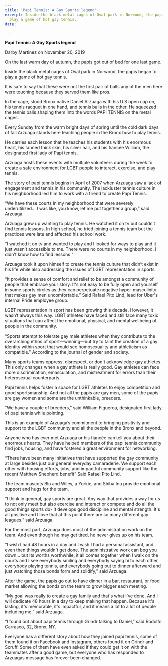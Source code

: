 ```yaml
---
title: 'Papi Tennis: A Gay Sports legend'
excerpt: Inside the black metal cages of Oval park in Norwood, the papis began to
  play a game of hot gay tennis.
date: 

---
```

**Papi Tennis: A Gay Sports legend**

Darby Martinez on November 20, 2019

On the last warm day of autumn, the papis got out of bed for one last game.

Inside the black metal cages of Oval park in Norwood, the papis began to play a game of hot gay tennis.

It is safe to say that these were not the first pair of balls any of the men here were touching because they served them like pros.

In the cage, stood Bronx native Daniel Arzuaga with his U.S open cap on, his tennis racquet in one hand, and tennis balls in the other. He squeezed the tennis balls shaping them into the words PAPI TENNIS on the metal cages.

Every Sunday from the warm bright days of spring until the cold dark days of fall Arzuaga stands here teaching people in the Bronx how to play tennis.

He carries each lesson that he teaches his students with his enormous heart, his tanned thick skin, his silver hair, and his fiancée William, the designated first lady of Papi tennis.

Arzuaga hosts these events with multiple volunteers during the week to create a safe environment for LGBT people to interact, exercise, and play tennis.

The story of papi tennis begins in April of 2007 when Arzuaga saw a lack of engagement and tennis in his community. The lackluster tennis culture in his neighborhood led him to work with a friend to create Papi Tennis.

“We have these courts in my neighborhood that were severely underutilized… I was like, you know, let me put together a group,” said Arzuaga.

Arzuaga grew up wanting to play tennis. He watched it on tv but couldn’t find tennis lessons. In high school, he tried joining a tennis team but the practices were late and affected his school work.

“I watched it on tv and wanted to play and I looked for ways to play and it just wasn’t accessible to me. There were no courts in my neighborhood. I didn’t know how to find lessons “

Arzuaga took it upon himself to create the tennis culture that didn’t exist in his life while also addressing the issues of LGBT representation in sports.

“It provides a sense of comfort and relief to be amongst a community of people that embrace your story. It's not easy to be fully open and yourself in some sports circles as they can perpetuate negative hyper-masculinity that makes gay men uncomfortable.” Said Rafael Pito Lind, lead for Uber's internal Pride employee group.

LGBT representation in sport has been growing this decade. However, it wasn’t always this way. LGBT athletes have faced and still face many toxic situations that can affect the emotional, physical, and mental wellbeing of people in the community.

“Sports attempt to tolerate gay male athletes when they contribute to the overarching ethos of sport—winning—but try to taint the creation of a gay identity within sport that would see homosexuality and athleticism as compatible.” According to the journal of gender and society.

Many sports teams oppress, disrespect, or don't acknowledge gay athletes. This only changes when a gay athlete is really good. Gay athletes can face more discrimination, emasculation, and mistreatment for errors than their heterosexual counterparts.

Papi tennis helps foster a space for LGBT athletes to enjoy competition and good sportsmanship. And not all the papis are gay men, some of the papis are gay women and some are the unthinkable, breeders.

“We have a couple of breeders,” said William Figueroa, designated first lady of papi tennis while pointing.

This is an example of Arzuaga’s commitment to bringing positivity and support to the LGBT community and all the people in the Bronx and beyond.

Anyone who has ever met Arzuaga or his fiancée can tell you about their enormous hearts. They have helped members of the papi tennis community find jobs, housing, and have fostered a great environment for networking.

“There have been many initiatives that have supported the gay community at large besides just our general everyday camaraderie. We support each other with housing efforts, jobs, and impactful community support like the recent Matthew Shepherd benefit” Said Rafael Pito Lind.

The team mascots Blu and Wiley, a Yorkie, and Shiba Inu provide emotional support and hugs for the team.

“I think in general, gay sports are great. Any way that provides a way for us to not only meet but also exercise and interact or compete and do all the good things sports do- It develops good discipline and mental strength. It's all positive and I love that at this point there are so many different gay leagues.” said Arzuaga

For the most part, Arzuaga does most of the administration work on the team. And even though he may get tired, he never gives up on his team.

“I wish I had 48 hours in a day and I wish I had a personal assistant, and even then things wouldn't get done. The administrative work can bog you down... but Its worths worthwhile, it all comes together when I walk on the courts and I see everybody smiling and everybody saying hi to each other, everybody playing tennis, and everybody going out to dinner afterward and just watching those bonds form and solidify,” said Arzuaga.

After the game, the papis go out to have dinner in a bar, restaurant, or food market allowing the bonds on the team to grow bigger each meeting.

“My goal was really to create a gay family and that's what I've done. And I will dedicate 48 hours in a day to keep making that happen. Because it's lasting, it's memorable, it's impactful, and it means a lot to a lot of people including me.” said Arzuaga.

“I found out about papi tennis through Grindr talking to Daniel,” said Rodolfo Carrasco, 32, Bronx, NY.

Everyone has a different story about how they joined papi tennis, some of them found it on Facebook and Instagram, others found it on Grindr and Scruff. Some of them have even asked if they could get it on with the teammates after a good game, but everyone who has responded to Arzuagas message has forever been changed.